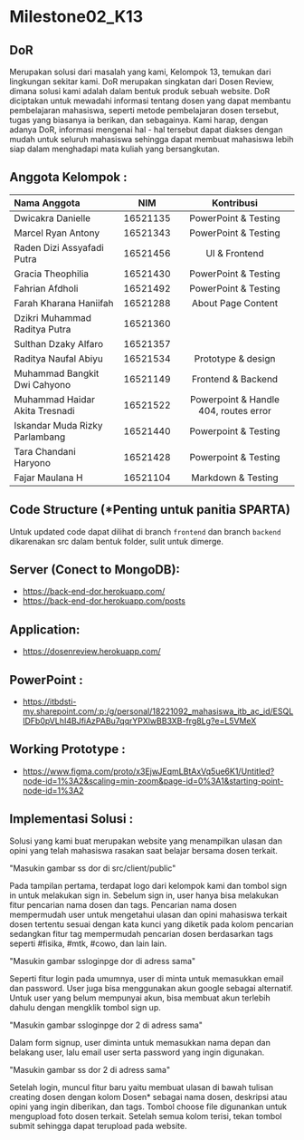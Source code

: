 # Milestone02_K13

## DoR
Merupakan solusi dari masalah yang kami, Kelompok 13, temukan dari lingkungan sekitar kami. DoR merupakan singkatan dari Dosen Review, dimana solusi kami adalah dalam bentuk produk sebuah website. DoR diciptakan untuk mewadahi informasi tentang dosen yang dapat membantu pembelajaran mahasiswa, seperti metode pembelajaran dosen tersebut, tugas yang biasanya ia berikan, dan sebagainya. Kami harap, dengan adanya DoR, informasi mengenai hal - hal tersebut dapat diakses dengan mudah untuk seluruh mahasiswa sehingga dapat membuat mahasiswa lebih siap dalam menghadapi mata kuliah yang bersangkutan.

## Anggota Kelompok :
| Nama Anggota   | NIM | Kontribusi |
| :---        |    :----:   | :---: |
| Dwicakra Danielle      | 16521135 | PowerPoint & Testing |
| Marcel Ryan Antony   | 16521343 | PowerPoint & Testing |
| Raden Dizi Assyafadi Putra | 16521456 | UI & Frontend |
| Gracia Theophilia | 16521430 | PowerPoint & Testing |
| Fahrian Afdholi | 16521492 | PowerPoint & Testing |
| Farah Kharana Haniifah | 16521288 | About Page Content |
| Dzikri Muhammad Raditya Putra | 16521360 | |
| Sulthan Dzaky Alfaro | 16521357 | |
| Raditya Naufal Abiyu | 16521534 | Prototype & design |
| Muhammad Bangkit Dwi Cahyono | 16521149 | Frontend & Backend |
| Muhammad Haidar Akita Tresnadi | 16521522 | Powerpoint & Handle 404, routes error |
| Iskandar Muda Rizky Parlambang | 16521440 | Powerpoint & Testing |
| Tara Chandani Haryono | 16521428 | Powerpoint & Testing |
| Fajar Maulana H | 16521104 | Markdown & Testing |

## Code Structure (*Penting untuk panitia SPARTA)
Untuk updated code dapat dilihat di branch ```frontend``` dan branch ```backend``` dikarenakan src dalam bentuk folder, sulit untuk dimerge.

## Server (Conect to MongoDB):
- https://back-end-dor.herokuapp.com/
- https://back-end-dor.herokuapp.com/posts

## Application:
- https://dosenreview.herokuapp.com/

## PowerPoint : 
- https://itbdsti-my.sharepoint.com/:p:/g/personal/18221092_mahasiswa_itb_ac_id/ESQLlDFb0pVLhI4BJfiAzPABu7qqrYPXlwBB3XB-frg8Lg?e=L5VMeX

## Working Prototype : 
- https://www.figma.com/proto/x3EjwJEqmLBtAxVq5ue6K1/Untitled?node-id=1%3A2&scaling=min-zoom&page-id=0%3A1&starting-point-node-id=1%3A2

## Implementasi Solusi :
Solusi yang kami buat merupakan website yang menampilkan ulasan dan opini yang telah mahasiswa rasakan saat belajar
bersama dosen terkait.

"Masukin gambar ss dor di src/client/public"

Pada tampilan pertama, terdapat logo dari kelompok kami dan tombol sign in untuk melakukan sign in. Sebelum sign in,
user hanya bisa melakukan fitur pencarian nama dosen dan tags. Pencarian nama dosen mempermudah user untuk mengetahui 
ulasan dan opini mahasiswa terkait dosen tertentu sesuai dengan kata kunci yang diketik pada kolom pencarian sedangkan 
fitur tag mempermudah pencarian dosen berdasarkan tags seperti #fisika, #mtk, #cowo, dan lain lain.

"Masukin gambar ssloginpge dor di adress sama"
 
Seperti fitur login pada umumnya, user di minta untuk memasukkan email dan password. User juga bisa menggunakan
akun google sebagai alternatif. Untuk user yang belum mempunyai akun, bisa membuat akun terlebih dahulu dengan 
mengklik tombol sign up.


"Masukin gambar ssloginpge dor 2 di adress sama"

Dalam form signup, user diminta untuk memasukkan nama depan dan belakang user, lalu email user serta password
yang ingin digunakan.

"Masukin gambar ss dor 2 di adress sama"

Setelah login, muncul fitur baru yaitu membuat ulasan di bawah tulisan creating dosen dengan kolom Dosen* sebagai
nama dosen, deskripsi atau opini yang ingin diberikan, dan tags. Tombol choose file digunankan untuk mengupload
foto dosen terkait. Setelah semua kolom terisi, tekan tombol submit sehingga dapat terupload pada website.

